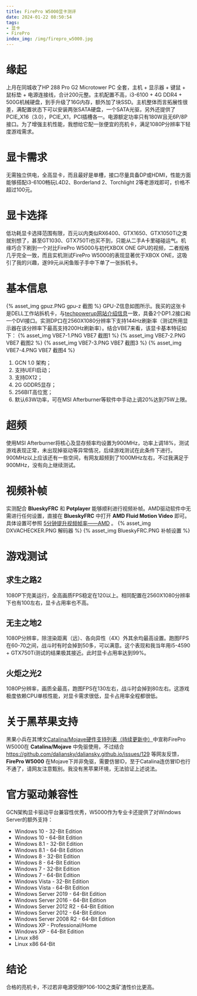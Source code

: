 ```yaml
---
title: FirePro W5000显卡测评
date: 2024-01-22 08:50:54
tags:
- 显卡
- FirePro
index_img: /img/firepro_w5000.jpg
---
```

# 缘起
上月在同城收了HP 288 Pro G2 Microtower PC 全套，主机 + 显示器 + 键鼠 + 鼠标垫 + 电源连接线，合计200元整。主机配置不高，i3-6100 + 4G DDR4 + 500G机械硬盘，到手升级了16G内存，额外加了块SSD。主机整体而言拓展性很差，满配置状态下可以安装两张SATA硬盘，一个SATA光驱，另外还提供了PCIE_X16（3.0），PCIE_X1，PCI插槽各一。电源额定功率只有180W且无6P/8P接口。为了增强主机性能，我想给它配一张便宜的亮机卡，满足1080P分辨率下轻度游戏需求。
# 显卡需求
无需独立供电，全高显卡，而且最好是单槽，接口尽量具备DP或HDMI，性能方面能够搭配i3-6100畅玩L4D2、Borderland 2、Torchlight 2等老游戏即可，价格不超过100元。
# 显卡选择
低功耗显卡选择范围有限，百元以内类似RX6400、GTX1650、GTX1050Ti之类就别想了，甚至GT1030、GTX750Ti也买不到，只能从二手A卡里碰碰运气。机缘巧合下刷到一个对比FirePro W5000与初代XBOX ONE GPU的视频，二者规格几乎完全一致，而且实机测试FirePro W5000的表现显著优于XBOX ONE，这吸引了我的兴趣，遂99元从闲鱼贩子手中下单了一张拆机卡。
# 基本信息
{% asset_img gpuz.PNG gpu-z 截图 %}
GPU-Z信息如图所示。我买的这张卡是DELL工作站拆机卡，与[techpowerup网站介绍信息](https://www.techpowerup.com/gpu-specs/firepro-w5000.c588)一致，具备2个DP1.2接口和一个DVI接口。实测DP口在2560X1080分辨率下支持144Hz刷新率（测试所用显示器在该分辨率下最高支持200Hz刷新率）。结合VBE7来看，该显卡基本特征如下：
{% asset_img VBE7-1.PNG VBE7 截图1 %}
{% asset_img VBE7-2.PNG VBE7 截图2 %}
{% asset_img VBE7-3.PNG VBE7 截图3 %}
{% asset_img VBE7-4.PNG VBE7 截图4 %}

1. GCN 1.0 架构；
2. 支持UEFI启动；
3. 支持DX12；
4. 2G GDDR5显存；
5. 256BIT高位宽；
6. 默认63W功率，可在MSI Afterburner等软件中手动上调20%达到75W上限。

# 超频
使用MSI Afterburner将核心及显存频率均设置为900MHz，功率上调18%，测试游戏表现正常，未出现掉驱动等异常情况，后续游戏测试在此条件下进行。900MHz以上应该还有一些空间，有网友超频到了1000MHz左右，不过我满足于900MHz，没有向上继续测试。
# 视频补帧
实测配合 **BlueskyFRC** 和 **Potplayer** 能够顺利进行视频补帧。AMD驱动软件中无需进行任何设置，直接在 **BlueskyFRC** 中打开 **AMD Fluid Motion Video** 即可。具体设置可参照 [5分钟提升视频帧率——AMD](https://zhuanlan.zhihu.com/p/443737935) 。
{% asset_img DXVACHECKER.PNG 解码器 %}
{% asset_img BlueskyFRC.PNG 补帧设置 %}
# 游戏测试
## 求生之路2
1080P下完美运行，全高画质FPS稳定在120以上。相同配置在2560X1080分辨率下也有100左右，显卡占用率也不高。
## 无主之地2
1080P分辨率，除渲染距离（远）、各向异性（4X）外其余均最高设置。跑图FPS在60-70之间，战斗时有时会掉到50多，可以满意。这个表现和我当年用i5-4590 + GTX750Ti测试的结果极其接近。此时显卡占用率达到99%。
## 火炬之光2
1080P分辨率，画质全最高，跑图FPS在130左右，战斗时会掉到80左右。这游戏极度依赖CPU单核性能，对显卡需求很低，显卡占用率全程都很低。

# 关于黑苹果支持
黑果小兵在其博文[Catalina/Mojave硬件支持列表（持续更新中）](https://blog.daliansky.net/Mojave-Hardware-Support-List.html)中宣称FirePro W5000在 **Catalina/Mojave** 中免驱使用，不过结合 https://github.com/daliansky/daliansky.github.io/issues/129 等网友反馈，**FirePro W5000** 在Mojave下并非免驱，需要仿冒ID，至于Catalina连仿冒ID也行不通了，请网友注意甄别。我没有黑苹果环境，无法验证上述说法。

# 官方驱动兼容性
GCN架构显卡驱动平台兼容性优秀，W5000作为专业卡还提供了对Windows Server的额外支持：
* Windows 10 - 32-Bit Edition
* Windows 10 - 64-Bit Edition
* Windows 8.1 - 32-Bit Edition
* Windows 8.1 - 64-Bit Edition
* Windows 8 - 32-Bit Edition
* Windows 8 - 64-Bit Edition
* Windows 7 - 32-Bit Edition
* Windows 7 - 64-Bit Edition
* Windows Vista - 32-Bit Edition
* Windows Vista - 64-Bit Edition
* Windows Server 2019 - 64-Bit Edition
* Windows Server 2016 - 64-Bit Edition
* Windows Server 2012 R2 - 64-Bit Edition
* Windows Server 2012 - 64-Bit Edition
* Windows Server 2008 R2 - 64-Bit Edition
* Windows XP - Professional/Home
* Windows XP - 64-Bit Edition
* Linux x86
* Linux x86 64-Bit

# 结论
合格的亮机卡，不过若非电源受限P106-100之类矿渣性价比更高。